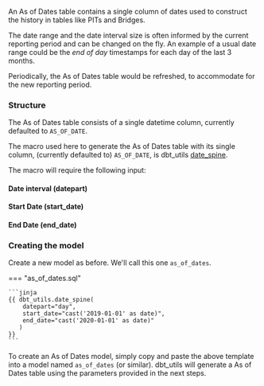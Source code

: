 An As of Dates table contains a single column of dates used to construct the history in tables like PITs and Bridges. 

The date range and the date interval size is often informed by the current reporting period and can be changed on the fly.
An example of a usual date range could be the _end of day_ timestamps for each day of the last 3 months.

Periodically, the As of Dates table would be refreshed, to accommodate for the new reporting period.

### Structure

The As of Dates table consists of a single datetime column, currently defaulted to `AS_OF_DATE`. 

The macro used here to generate the As of Dates table with its single column, (currently defaulted to) `AS_OF_DATE`,
is dbt_utils [date_spine](https://github.com/dbt-labs/dbt-utils#date_spine-source).

The macro will require the following input:

#### Date interval (datepart)

#### Start Date (start_date)

#### End Date (end_date)

### Creating the model

Create a new model as before. We'll call this one `as_of_dates`.

=== "as_of_dates.sql"

    ```jinja
    {{ dbt_utils.date_spine(
        datepart="day",
        start_date="cast('2019-01-01' as date)",
        end_date="cast('2020-01-01' as date)"
       )
    }}
    ```
To create an As of Dates model, simply copy and paste the above template into a model named `as_of_dates` (or similar).
dbt_utils will generate a As of Dates table using the parameters provided in the next steps.
